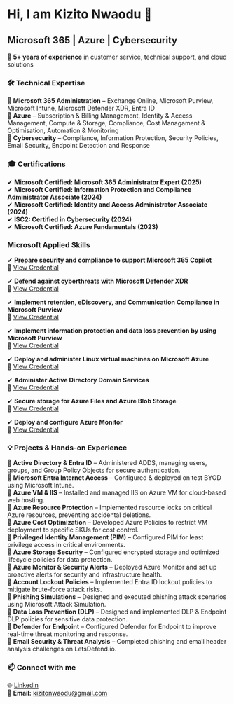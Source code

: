 # Hi, I am Kizito Nwaodu 👋  

## Microsoft 365 | Azure | Cybersecurity  

🌟 **5+ years of experience** in customer service, technical support, and cloud solutions  

### 🛠 Technical Expertise  
🔹 **Microsoft 365 Administration** – Exchange Online, Microsoft Purview, Microsoft Intune, Microsoft Defender XDR, Entra ID  
🔹 **Azure** – Subscription & Billing Management, Identity & Access Management, Compute & Storage, Compliance, Cost Managament & Optimisation, Automation & Monitoring  
🔹 **Cybersecurity** – Compliance, Information Protection, Security Policies, Email Security, Endpoint Detection and Response

### 🎓 Certifications  
✔ **Microsoft Certified: Microsoft 365 Administrator Expert (2025)**  
✔ **Microsoft Certified: Information Protection and Compliance Administrator Associate (2024)**  
✔ **Microsoft Certified: Identity and Access Administrator Associate (2024)**  
✔ **ISC2: Certified in Cybersecurity (2024)**  
✔ **Microsoft Certified: Azure Fundamentals (2023)**  

### **Microsoft Applied Skills**  
✔ **Prepare security and compliance to support Microsoft 365 Copilot**    
🔗 [View Credential](https://learn.microsoft.com/api/credentials/share/en-us/KizitoNwaodu-2841/5E159A0823995F21?sharingId=84B8F921BE9B4E6A)  

✔ **Defend against cyberthreats with Microsoft Defender XDR**    
🔗 [View Credential](https://learn.microsoft.com/api/credentials/share/en-us/KizitoNwaodu-2841/B51ECA2DCA5A8F7C?sharingId=84B8F921BE9B4E6A)  

✔ **Implement retention, eDiscovery, and Communication Compliance in Microsoft Purview**  
🔗 [View Credential](https://learn.microsoft.com/api/credentials/share/en-us/KizitoNwaodu-2841/379E9A21C0690F89?sharingId=84B8F921BE9B4E6A)  

✔ **Implement information protection and data loss prevention by using Microsoft Purview**   
🔗 [View Credential](https://learn.microsoft.com/api/credentials/share/en-us/KizitoNwaodu-2841/E5DB27E61F78C4E7?sharingId=84B8F921BE9B4E6A)  

✔ **Deploy and administer Linux virtual machines on Microsoft Azure**   
🔗 [View Credential](https://learn.microsoft.com/api/credentials/share/en-us/KizitoNwaodu-2841/7943C1608C86A26C?sharingId=84B8F921BE9B4E6A)  

✔ **Administer Active Directory Domain Services**   
🔗 [View Credential](https://learn.microsoft.com/api/credentials/share/en-us/KizitoNwaodu-2841/6A5383A375862EF6?sharingId=84B8F921BE9B4E6A)  

✔ **Secure storage for Azure Files and Azure Blob Storage**   
🔗 [View Credential](https://learn.microsoft.com/api/credentials/share/en-us/KizitoNwaodu-2841/229854C43D1A12A5?sharingId=84B8F921BE9B4E6A)  

✔ **Deploy and configure Azure Monitor**   
🔗 [View Credential](https://learn.microsoft.com/api/credentials/share/en-us/KizitoNwaodu-2841/F2CE271F5EFE7C5B?sharingId=84B8F921BE9B4E6A)  
 

### 💡 Projects & Hands-on Experience  
🔹 **Active Directory & Entra ID** – Administered ADDS, managing users, groups, and Group Policy Objects for secure authentication.  
🔹 **Microsoft Entra Internet Access** – Configured & deployed on test BYOD using Microsoft Intune.  
🔹 **Azure VM & IIS** – Installed and managed IIS on Azure VM for cloud-based web hosting.  
🔹 **Azure Resource Protection** – Implemented resource locks on critical Azure resources, preventing accidental deletions.  
🔹 **Azure Cost Optimization** – Developed Azure Policies to restrict VM deployment to specific SKUs for cost control.  
🔹 **Privileged Identity Management (PIM)** – Configured PIM for least privilege access in critical environments.  
🔹 **Azure Storage Security** – Configured encrypted storage and optimized lifecycle policies for data protection.  
🔹 **Azure Monitor & Security Alerts** – Deployed Azure Monitor and set up proactive alerts for security and infrastructure health.  
🔹 **Account Lockout Policies** – Implemented Entra ID lockout policies to mitigate brute-force attack risks.  
🔹 **Phishing Simulations** – Designed and executed phishing attack scenarios using Microsoft Attack Simulation.  
🔹 **Data Loss Prevention (DLP)** – Designed and implemented DLP & Endpoint DLP policies for sensitive data protection.  
🔹 **Defender for Endpoint** – Configured Defender for Endpoint to improve real-time threat monitoring and response.  
🔹 **Email Security & Threat Analysis** – Completed phishing and email header analysis challenges on LetsDefend.io.  

### 📫 Connect with me  
🌐 [LinkedIn](https://www.linkedin.com/in/kizitonwaodu)  
📧 **Email:** kizitonwaodu@gmail.com  
